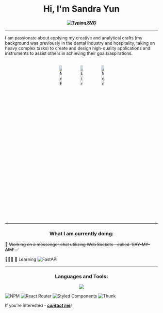 <h1 align="center">Hi, I'm Sandra Yun</h1>

<h4 align="center"><a href="https://sandyml.github.io/sandrayun/"><img src="https://readme-typing-svg.demolab.com?font=Playfair+Display&size=33&pause=1000&color=BF78F7&center=true&vCenter=true&width=500&lines=Full+Stack+Developer;Front+End+Developer;Back+End+Developer" alt="Typing SVG" /></a></h4>
<hr/>
I am passionate about applying my creative and analytical crafts (my background was previously in the dental industry and hospitality, taking on heavy complex tasks) to create and design high-quality applications and instruments to assist others in achieving their goals/aspirations.<br/><br/>

<p align="center">
<a href="https://sandyml.github.io/sandrayun/"><img src="https://img.shields.io/badge/website-000000?style=for-the-badge&logo=About.me&logoColor=white;logo=Me&amp;link=https://sandyml.github.io/sandrayun/" alt="Me Badge" height="13%" width="13%"></a>
 <a href="https://linkedin.com/in/sandramyun"><img src="https://img.shields.io/badge/-Sandra%20Yun%20-blue?style=plastic&amp;labelColor=blue&amp;logo=LinkedIn&amp;link=https:/linkedin.com/in/sandramyun" alt="LinkedIn Badge" height="13%" width="13%"></a> 
<a href="https://medium.com/sandy_tech"><img src="https://img.shields.io/badge/-Sandra Yun-black?style=plastic&amp;labelColor=black&amp;logo=Medium&amp;link=https://medium.com/sandy_tech" alt="Medium Badge" height="13%" width="13%"></a>
</p>
<hr/>
<h3 align="center">What I am currently doing: </h3>
💬 <s>Working on a messenger chat utilizing Web Sockets - called 'SAY-MY-AIM'</s> ✅ <br/>

👩🏽‍💻 📝 Learning ![FastAPI](https://img.shields.io/badge/fastapi-blue)
<br/>

<hr/>


 <h3 align="center">Languages and Tools:</h3>
<p align="center">
  <a href="https://skillicons.dev">
    <img src="https://skillicons.dev/icons?i=vscode,ruby,rails,react,javascript,rails,python,java,redux,typescript,aws,typescript,python,nextjs,babel,jest,nodejs,git,postman,fastapi,mysql,postgres,jquery,codepen,devto,replit,materialui,tailwind,css,html" />
  </a>
</p>


![NPM](https://img.shields.io/badge/NPM-%23000000.svg?style=for-the-badge&logo=npm&logoColor=white)&nbsp;![React Router](https://img.shields.io/badge/React_Router-CA4245?style=for-the-badge&logo=react-router&logoColor=white)&nbsp;![Styled Components](https://img.shields.io/badge/styled--components-DB7093?style=for-the-badge&logo=styled-components&logoColor=white)&nbsp;![Thunk](https://img.shields.io/badge/thunk-%2300f.svg?style=for-the-badge&logo=thunk&logoColor=purple)

   
If you're interested - <a href="mailto:sandramayla@gmail.com, sandrayun.tech@gmail.com?subject=We want to work with you!" target="blank"><i><b>contact me</b></i></a>!
